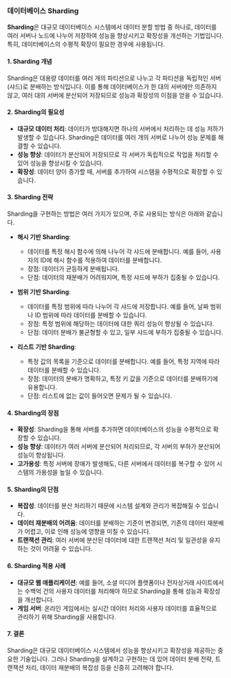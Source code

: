 ### 데이터베이스 Sharding

**Sharding**은 대규모 데이터베이스 시스템에서 데이터 분할 방법 중 하나로, 데이터를 여러 서버나 노드에 나누어 저장하여 성능을 향상시키고 확장성을 개선하는 기법입니다. 특히, 데이터베이스의 수평적 확장이 필요한 경우에 사용됩니다.

#### 1. **Sharding 개념**
Sharding은 대용량 데이터를 여러 개의 파티션으로 나누고 각 파티션을 독립적인 서버(샤드)로 분배하는 방식입니다. 이를 통해 데이터베이스가 한 대의 서버에만 의존하지 않고, 여러 대의 서버에 분산되어 저장되므로 성능과 확장성의 이점을 얻을 수 있습니다.

#### 2. **Sharding의 필요성**
- **대규모 데이터 처리**: 데이터가 방대해지면 하나의 서버에서 처리하는 데 성능 저하가 발생할 수 있습니다. Sharding은 데이터를 여러 개의 서버로 나누어 성능 문제를 해결할 수 있습니다.
- **성능 향상**: 데이터가 분산되어 저장되므로 각 서버가 독립적으로 작업을 처리할 수 있어 성능을 향상시킬 수 있습니다.
- **확장성**: 데이터 양이 증가할 때, 서버를 추가하여 시스템을 수평적으로 확장할 수 있습니다.

#### 3. **Sharding 전략**
Sharding을 구현하는 방법은 여러 가지가 있으며, 주로 사용되는 방식은 아래와 같습니다.

- **해시 기반 Sharding**: 
  - 데이터를 특정 해시 함수에 의해 나누어 각 샤드에 분배합니다. 예를 들어, 사용자의 ID에 해시 함수를 적용하여 데이터를 분배합니다.
  - 장점: 데이터가 균등하게 분배됩니다.
  - 단점: 데이터의 재분배가 어려워지며, 특정 샤드에 부하가 집중될 수 있습니다.

- **범위 기반 Sharding**:
  - 데이터를 특정 범위에 따라 나누어 각 샤드에 저장합니다. 예를 들어, 날짜 범위나 ID 범위에 따라 데이터를 분배할 수 있습니다.
  - 장점: 특정 범위에 해당하는 데이터에 대한 쿼리 성능이 향상될 수 있습니다.
  - 단점: 데이터 분배가 불균형할 수 있고, 일부 샤드에 부하가 집중될 수 있습니다.

- **리스트 기반 Sharding**:
  - 특정 값의 목록을 기준으로 데이터를 분배합니다. 예를 들어, 특정 지역에 따라 데이터를 분배할 수 있습니다.
  - 장점: 데이터의 분배가 명확하고, 특정 키 값을 기준으로 데이터를 분배하기에 유용합니다.
  - 단점: 리스트에 없는 값이 들어오면 문제가 될 수 있습니다.

#### 4. **Sharding의 장점**
- **확장성**: Sharding을 통해 서버를 추가하면 데이터베이스의 성능을 수평적으로 확장할 수 있습니다.
- **성능 향상**: 데이터가 여러 서버에 분산되어 처리되므로, 각 서버의 부하가 분산되어 성능이 향상됩니다.
- **고가용성**: 특정 서버에 장애가 발생해도, 다른 서버에서 데이터를 복구할 수 있어 시스템의 가용성을 높일 수 있습니다.

#### 5. **Sharding의 단점**
- **복잡성**: 데이터를 분산 처리하기 때문에 시스템 설계와 관리가 복잡해질 수 있습니다.
- **데이터 재분배의 어려움**: 데이터를 분배하는 기준이 변경되면, 기존의 데이터 재분배가 어렵고, 이로 인해 성능에 영향을 미칠 수 있습니다.
- **트랜잭션 관리**: 여러 서버에 분산된 데이터에 대한 트랜잭션 처리 및 일관성을 유지하는 것이 어려울 수 있습니다.

#### 6. **Sharding 적용 사례**
- **대규모 웹 애플리케이션**: 예를 들어, 소셜 미디어 플랫폼이나 전자상거래 사이트에서는 수백억 건의 사용자 데이터를 처리해야 하므로 Sharding을 통해 성능과 확장성을 개선합니다.
- **게임 서버**: 온라인 게임에서는 실시간 데이터 처리와 사용자 데이터를 효율적으로 관리하기 위해 Sharding을 사용합니다.

#### 7. **결론**
Sharding은 대규모 데이터베이스 시스템에서 성능을 향상시키고 확장성을 제공하는 중요한 기술입니다. 그러나 Sharding을 설계하고 구현하는 데 있어 데이터 분배 전략, 트랜잭션 처리, 데이터 재분배의 복잡성 등을 신중히 고려해야 합니다.
